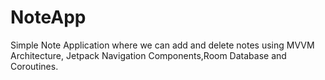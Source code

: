 # NoteApp
Simple Note Application where we can add and delete notes using MVVM Architecture, Jetpack Navigation Components,Room Database and Coroutines.

